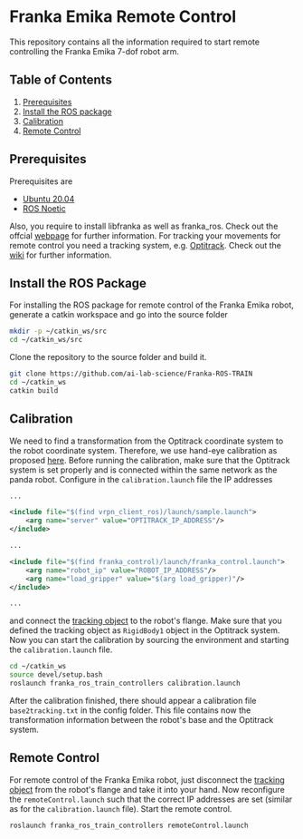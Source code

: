 # Franka Emika Remote Control

This repository contains all the information required to start remote controlling the Franka Emika 7-dof robot arm. 



## Table of Contents

1. [Prerequisites](#prerequisites) 
2. [Install the ROS package](#installpackage)
3. [Calibration](#calibration)
4. [Remote Control](#remotecontrol)



## Prerequisites <a name="prerequisites"></a>

Prerequisites are 

- [Ubuntu 20.04](https://ubuntu.com/tutorials/install-ubuntu-desktop#1-overview)
- [ROS Noetic](http://wiki.ros.org/noetic/Installation/Ubuntu)

Also, you require to install libfranka as well as franka_ros. Check out the offcial [webpage](https://frankaemika.github.io/docs/installation_linux.html) for further information. For tracking your movements for remote control you need a tracking system, e.g. [Optitrack](https://optitrack.com/). Check out the [wiki](../../wiki/Setup-of-the-Optitrack-System) for further information.



## Install the ROS Package <a name="installpackage"></a>

For installing the ROS package for remote control of the Franka Emika robot, generate a catkin workspace and go into the source folder

```bash
mkdir -p ~/catkin_ws/src
cd ~/catkin_ws/src
```

Clone the repository to the source folder and build it.

````bash
git clone https://github.com/ai-lab-science/Franka-ROS-TRAIN
cd ~/catkin_ws
catkin build
````



## Calibration <a name="calibration"></a>

We need to find a transformation from the Optitrack coordinate system to the robot coordinate system. Therefore, we use hand-eye calibration as proposed [here](https://onlinelibrary.wiley.com/doi/full/10.1002/rcs.1427). Before running the calibration, make sure that the Optitrack system is set properly and is connected within the same network as the panda robot. Configure in the `calibration.launch` file the IP addresses

````xml
...

<include file="$(find vrpn_client_ros)/launch/sample.launch">
	<arg name="server" value="OPTITRACK_IP_ADDRESS"/>
</include>

...

<include file="$(find franka_control)/launch/franka_control.launch">
	<arg name="robot_ip" value="ROBOT_IP_ADDRESS"/>
    <arg name="load_gripper" value="$(arg load_gripper)"/>
</include>

...
````

and connect the [tracking object](../../tree/master/files/cad) to the robot's flange. Make sure that you defined the tracking object as `RigidBody1` object in the Optitrack system. Now you can start the calibration by sourcing the environment and starting the `calibration.launch` file.

````bash
cd ~/catkin_ws
source devel/setup.bash
roslaunch franka_ros_train_controllers calibration.launch
````

 After the calibration finished, there should appear a calibration file `base2tracking.txt` in the config folder. This file contains now the transformation information between the robot's base and the Optitrack system.



## Remote Control <a name="remotecontrol"></a>

For remote control of the Franka Emika robot, just disconnect the [tracking object](../../tree/master/files/cad) from the robot's flange and take it into your hand. Now reconfigure the `remoteControl.launch` such that the correct IP addresses are set (similar as for the `calibration.launch` file). Start the remote control.

````bash
roslaunch franka_ros_train_controllers remoteControl.launch
````


